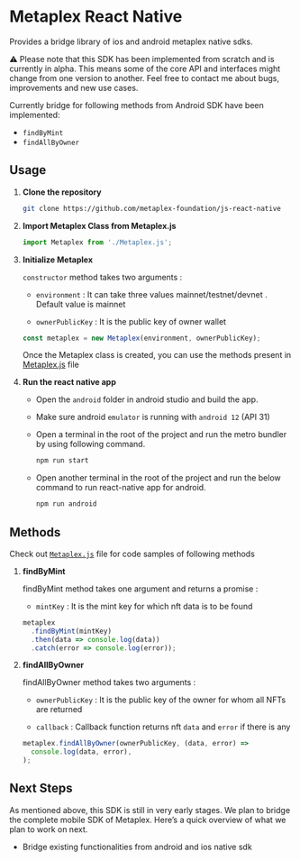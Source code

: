 # Metaplex React Native

Provides a bridge library of ios and android metaplex native sdks.

⚠️ Please note that this SDK has been implemented from scratch and is currently in alpha. This means some of the core API and interfaces might change from one version to another. Feel free to contact me about bugs, improvements and new use cases.

Currently bridge for following methods from Android SDK have been implemented:

- `findByMint`
- `findAllByOwner`

## Usage

1. **Clone the repository**

   ```sh
   git clone https://github.com/metaplex-foundation/js-react-native
   ```

2. **Import Metaplex Class from Metaplex.js**

   ```js
   import Metaplex from './Metaplex.js';
   ```

3. **Initialize Metaplex**

   `constructor` method takes two arguments :

   - `environment` : It can take three values mainnet/testnet/devnet . Default value is mainnet

   - `ownerPublicKey` : It is the public key of owner wallet

   ```js
   const metaplex = new Metaplex(environment, ownerPublicKey);
   ```

   Once the Metaplex class is created, you can use the methods present in [Metaplex.js](./Metaplex.js) file

4. **Run the react native app**

   - Open the `android` folder in android studio and build the app.

   - Make sure android `emulator` is running with `android 12` (API 31)

   - Open a terminal in the root of the project and run the metro bundler by using following command.
     ```sh
     npm run start
     ```
   - Open another terminal in the root of the project and run the below command to run react-native app for android.
     ```sh
     npm run android
     ```

## Methods

Check out [`Metaplex.js`](./Metaplex.js) file for code samples of following methods

1. **findByMint**

   findByMint method takes one argument and returns a promise :

   - `mintKey` : It is the mint key for which nft data is to be found

   ```js
   metaplex
     .findByMint(mintKey)
     .then(data => console.log(data))
     .catch(error => console.log(error));
   ```

2. **findAllByOwner**

   findAllByOwner method takes two arguments :

   - `ownerPublicKey` : It is the public key of the owner for whom all NFTs are returned

   - `callback` : Callback function returns nft `data` and `error` if there is any

   ```js
   metaplex.findAllByOwner(ownerPublicKey, (data, error) =>
     console.log(data, error),
   );
   ```

## Next Steps

As mentioned above, this SDK is still in very early stages. We plan to bridge the complete mobile SDK of Metaplex. Here’s a quick overview of what we plan to work on next.

- Bridge existing functionalities from android and ios native sdk
